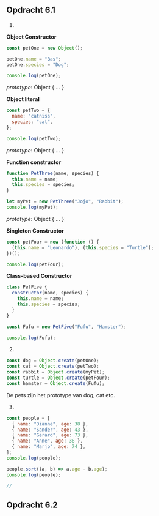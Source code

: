 ## Opdracht 6.1

1.

**Object Constructor**

```js
const petOne = new Object();

petOne.name = "Bas";
petOne.species = "Dog";

console.log(petOne);
```

_prototype_: Object { … }

**Object literal**

```js
const petTwo = {
  name: "catniss",
  species: "cat",
};

console.log(petTwo);
```

_prototype_: Object { … }

**Function constructor**

```js
function PetThree(name, species) {
  this.name = name;
  this.species = species;
}

let myPet = new PetThree("Jojo", "Rabbit");
console.log(myPet);
```

_prototype_: Object { … }

**Singleton Constructor**

```js
const petFour = new (function () {
  (this.name = "Leonardo"), (this.species = "Turtle");
})();

console.log(petFour);
```

**Class-based Constructor**

```js
class PetFive {
  constructor(name, species) {
    this.name = name;
    this.species = species;
  }
}

const Fufu = new PetFive("Fufu", "Hamster");

console.log(Fufu);
```

2.

```js
const dog = Object.create(petOne);
const cat = Object.create(petTwo);
const rabbit = Object.create(myPet);
const turtle = Object.create(petFour);
const hamster = Object.create(Fufu);
```

De pets zijn het prototype van dog, cat etc.

3.

```js
const people = [
  { name: "Dianne", age: 38 },
  { name: "Sander", age: 43 },
  { name: "Gerard", age: 73 },
  { name: "Anne", age: 38 },
  { name: "Marjo", age: 74 },
];
console.log(people);

people.sort((a, b) => a.age - b.age);
console.log(people);

//
```

## Opdracht 6.2

